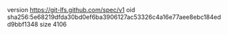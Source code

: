 version https://git-lfs.github.com/spec/v1
oid sha256:5e68219dfda30bd0ef6ba3906127ac53326c4a16e77aee8ebc184edd9bbf1348
size 4106
